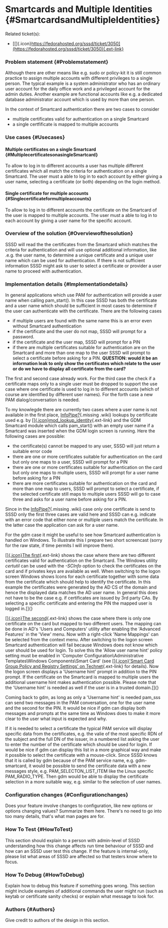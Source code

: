 Smartcards and Multiple Identities {#SmartcardsandMultipleIdentities}
==================================

Related ticket(s):

-   [[​]{.icon}https://fedorahosted.org/sssd/ticket/3050](https://fedorahosted.org/sssd/ticket/3050){.ext-link}

### Problem statement {#Problemstatement}

Although there are other means like e.g. sudo or policy-kit it is still
common practice to assign multiple accounts with different privileges to
a single person. The typical example is a system administrator who has
an ordinary user account for the daily office work and a privileged
account for the admin duties. Another example are functional accounts
like e.g. a dedicated database administrator account which is used by
more than one person.

In the context of Smartcard authentication there are two cases to
consider

-   multiple certificates valid for authentication on a single Smartcard
-   a single certfificate is mapped to multiple accounts

### Use cases {#Usecases}

#### Multiple certificates on a single Smartcard {#MultiplecertificatesonasingleSmartcard}

To allow to log in to different accounts a user has multiple different
certificates which all match the criteria for authentication on a single
Smartcard. The user must a able to log in to each account by either
giving a user name, selecting a certificate (or both) depending on the
login method.

#### Single certificate for multiple accounts {#Singlecertificateformultipleaccounts}

To allow to log in to different accounts the certificate on the
Smartcard of the user is mapped to multiple accounts. The user must a
able to log in to each account by giving a user name for the specific
account.

### Overview of the solution {#Overviewofthesolution}

SSSD will read the the certificates from the Smartcard which matches the
criteria for authentication and will use optional additional
information, like .e.g. the user name, to determine a unique certificate
and a unique user name which can be used for authentication. If there is
not sufficient information SSSD might ask to user to select a
certificate or provider a user name to proceed with authentication.

### Implementation details {#Implementationdetails}

In general applications which use PAM for authentication will provide a
user name when calling pam\_start(). In this case SSSD has both the
certificate and a user name which should be sufficient in most cases to
determine if the user can authenticate with the certificate. There are
the following cases

-   if multiple users are found with the same name this is an error even
    without Smartcard authentication
-   if the certificate and the user do not map, SSSD will prompt for a
    password.
-   if the certificate and the user map, SSSD will prompt for a PIN
-   if there are multiple certificates suitable for authentication are
    on the Smartcard and more than one map to the user SSSD will prompt
    to select a certificate before asking for a PIN. **QUESTION: would
    it be an information leak to only show the certificates which relate
    to the user or do we have to display all certificate from the
    card?**

The first and second case already work. For the third case the check if
a certificate maps only to a single user must be dropped to support the
use case where one certificate is used to log in to different accounts
(which of course are identified by different user names). For the forth
case a new PAM dialog/conversation is needed.

To my knowlegde there are currently two cases where a user name is not
available in the first place,
[InfoPipe?](https://docs.pagure.org/sssd-test2/InfoPipe.html){.missing
.wiki} lookups by certificate used e.g. by
[[​]{.icon}mod\_lookup\_identity](https://www.adelton.com/apache/mod_lookup_identity/){.ext-link}
and the GDM Smartcard module which calls pam\_start() with an empty user
name if a Smartcard was inserted when the GDM login screen is running.
Here the following cases are possible:

-   the certificate(s) cannot be mapped to any user, SSSD will just
    return a suitable error code
-   there are one or more certificates suitable for authentication on
    the card but only one maps to a user, SSSD will prompt for a PIN
-   there are one or more certificates suitable for authentication on
    the card but only one maps to multiple users, SSSD will prompt for a
    user name before asking for a PIN
-   there are more certificates suitable for authentication on the card
    and more than one map to users, SSSD will prompt to select a
    certificate, if the selected certificate still maps to multiple
    users SSSD will go to case three and asks for a user name before
    asking for a PIN.

Since in the
[InfoPipe?](https://docs.pagure.org/sssd-test2/InfoPipe.html){.missing
.wiki} case only one certificate is send to SSSD only the first three
cases are valid here and SSSD can e.g. indicate with an error code that
either none or multiple users match the certificate. In the latter case
the application can ask for a user name.

For the gdm case it might be useful to see how Smartcard authentication
is handled on Windows. To illustrate this I prepare two short screencast
(sorry for the raw state, if time permits I will improve them).

[[​]{.icon}The
first](https://sbose.fedorapeople.org/sc/AD_SC_auth_2certs.webm){.ext-link}
shows the case where there are two different certificates valid for
authentication on the Smartcard. The Windows utility *certutil* can be
used with the *-SCInfo* option to check the certificates on the card and
if privates keys are available as well. When switching to the logon
screen Windows shows Icons for each certificate together with some data
from the certificate which should help to identify the certificate. In
this example the certificates were generated by the AD CS of the domain
and hence the displayed data matches the AD user name. In general this
does not have to be the case e.g. if certificates are issued by 3rd
party CAs. By selecting a specific certificate and entering the PIN the
mapped user is logged in.[]{}

[[​]{.icon}The
second](https://sbose.fedorapeople.org/sc/AD_SC_auth_2users.webm){.ext-link}
shows the case where there is only one certificate on the card but
mapped to two different users. The mapping can be done in AD's 'Users
and Computers' utility after enabling the 'Advanced Features' in the
'View' menu. Now with a right-click 'Name Mappings' can be selected from
the context menu. After switching to the logon screen Smartcard
authentication will fail because Windows does not know which user should
be used for login. To solve this the 'Allow user name hint' policy
setting must be enabled in 'Computer Configuration\\Administrative
Templates\\Windows Components\\Smart Card' (see [[​]{.icon}'Smart Card
Group Policy and Registry Settings' on
Technet](https://technet.microsoft.com/en-us/library/ff404287%28v=ws.10%29.aspx){.ext-link}
for details). Now the logon screen displays a 'Username hint' prompt in
addition to the PIN prompt. If the certificate on the Smartcard is
mapped to multiple users the additional username hint makes
authentication possible. Please note that the 'Username hint' is needed
as well if the user is in a trusted domain.[]{}

Coming back to gdm, as long as only a 'Username hint' is needed pam\_sss
can send two messages in the PAM conversation, one for the user name and
the second for the PIN. It would be nice if gdm can display both
messages and prompts at the same time as Windows does to make it more
clear to the user what input is expected and why.

If it is needed to select a certificate the typical PAM service will
display specific data from the certificates, e.g. the valie of the most
specific RDN of the subject and the full DN of the issuer, in a numbered
list asking the user to enter the number of the certificate which should
be used for login. If would be nice if gdm can display this list in a
more graphical way and make it possible to select the certificate with a
mouse-click. Since SSSD knows that it is called by gdm because of the
PAM service name, e.g. gdm-smartcard, it would be possible to send the
certificate data with a new messages style, e.g.
PAM\_SELECTON\_LIST\_ITEM like the Linux specific PAM\_RADIO\_TYPE. Then
gdm would be able to display the certificate selection in a more
suitable way, e.g. similar to the selection of user names.

### Configuration changes {#Configurationchanges}

Does your feature involve changes to configuration, like new options or
options changing values? Summarize them here. There's no need to go into
too many details, that's what man pages are for.

### How To Test {#HowToTest}

This section should explain to a person with admin-level of SSSD
understanding how this change affects run time behaviour of SSSD and how
can an SSSD user test this change. If the feature is internal-only,
please list what areas of SSSD are affected so that testers know where
to focus.

### How To Debug {#HowToDebug}

Explain how to debug this feature if something goes wrong. This section
might include examples of additional commands the user might run (such
as keytab or certificate sanity checks) or explain what message to look
for.

### Authors {#Authors}

Give credit to authors of the design in this section.
